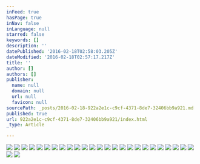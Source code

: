 ```yaml
---
inFeed: true
hasPage: true
inNav: false
inLanguage: null
starred: false
keywords: []
description: ''
datePublished: '2016-02-18T02:58:03.205Z'
dateModified: '2016-02-18T02:57:17.217Z'
title: ''
author: []
authors: []
publisher:
  name: null
  domain: null
  url: null
  favicon: null
sourcePath: _posts/2016-02-18-922a2e1c-c9cf-4371-8de7-32406bb9a921.md
published: true
url: 922a2e1c-c9cf-4371-8de7-32406bb9a921/index.html
_type: Article

---
```

![](https://the-grid-user-content.s3-us-west-2.amazonaws.com/9c723101-b4fd-4ba6-957b-50d43896d5a3.jpg)
![](https://the-grid-user-content.s3-us-west-2.amazonaws.com/7d2c1004-8504-4cc9-bdc6-49e3d0b08de6.jpg)
![](https://the-grid-user-content.s3-us-west-2.amazonaws.com/97bdae1f-1368-4d7b-9243-58414ddf724d.jpg)
![](https://the-grid-user-content.s3-us-west-2.amazonaws.com/f54f0549-fc2a-4723-8a3e-09abf49f52a3.jpg)
![](https://the-grid-user-content.s3-us-west-2.amazonaws.com/34a19fa0-8489-4d27-909b-95e605f36428.jpg)
![](https://the-grid-user-content.s3-us-west-2.amazonaws.com/82b07489-4a6e-49ec-ae3f-f5cc621a60b2.jpg)
![](https://the-grid-user-content.s3-us-west-2.amazonaws.com/d32ba483-eb27-4ac4-9177-fe009089ea7e.jpg)
![](https://the-grid-user-content.s3-us-west-2.amazonaws.com/6aa08e66-a7e0-441f-bb13-3f38f4bec13b.jpg)
![](https://the-grid-user-content.s3-us-west-2.amazonaws.com/902548bc-0bc6-4191-972b-1ab8b406c412.jpg)
![](https://the-grid-user-content.s3-us-west-2.amazonaws.com/4c661cbf-e9ed-492b-aaac-e830298a6f55.jpg)
![](https://the-grid-user-content.s3-us-west-2.amazonaws.com/04ff5f63-7279-44b8-acff-3ed4c9b2daf3.jpg)
![](https://the-grid-user-content.s3-us-west-2.amazonaws.com/1333db09-199a-4f4c-9c53-095137f1c71d.jpg)
![](https://the-grid-user-content.s3-us-west-2.amazonaws.com/64cf66d7-2cdd-421e-b55c-3f4cdc99c315.jpg)
![](https://the-grid-user-content.s3-us-west-2.amazonaws.com/21974758-7f8b-4607-940a-6890b1cb0b23.jpg)
![](https://the-grid-user-content.s3-us-west-2.amazonaws.com/33c8b4cf-b76c-4b2b-889e-1febab7d7ba2.jpg)
![](https://the-grid-user-content.s3-us-west-2.amazonaws.com/61572ce3-6c79-4984-a0be-30fcbb9b847c.jpg)
![](https://the-grid-user-content.s3-us-west-2.amazonaws.com/f7445606-e413-4e3d-8786-20fc2b9d55ed.jpg)
![](https://the-grid-user-content.s3-us-west-2.amazonaws.com/5edba1bf-fbe5-412f-8fc4-7e8bb2b32549.jpg)
![](https://the-grid-user-content.s3-us-west-2.amazonaws.com/ee5c9ca2-d7ae-4b22-af0e-18699467057f.jpg)
![](https://the-grid-user-content.s3-us-west-2.amazonaws.com/828fc338-3004-40cb-ac2c-13055676ff82.jpg)
![](https://the-grid-user-content.s3-us-west-2.amazonaws.com/84f91a75-50b5-4dcd-8c5e-e6404e465a61.jpg)
![](https://the-grid-user-content.s3-us-west-2.amazonaws.com/bce1c747-19d3-487a-bb94-fd64fe81f686.jpg)
![](https://the-grid-user-content.s3-us-west-2.amazonaws.com/81719f90-b69b-4f35-8f07-cc54eaa0d383.jpg)
![](https://the-grid-user-content.s3-us-west-2.amazonaws.com/76ca8fc5-8ea0-4967-80a7-ad4bb6af500c.jpg)
![](https://the-grid-user-content.s3-us-west-2.amazonaws.com/ae5ac7f3-057e-4bcf-b09d-f1eb4cefbc6c.jpg)
![](https://the-grid-user-content.s3-us-west-2.amazonaws.com/4fb966b2-db83-4a27-8d41-09e95871c440.jpg)
![](https://the-grid-user-content.s3-us-west-2.amazonaws.com/aa011d82-4f1e-4078-b454-868fd87e882b.jpg)